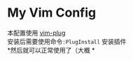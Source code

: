 # My Vim Config
本配置使用 [vim-plug](https://github.com/junegunn/vim-plug)  
安装后需要使用命令`:PlugInstall` 安装插件   
*然后就可以正常使用了（大概 *
